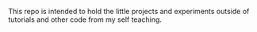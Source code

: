 This repo is intended to hold the little projects and experiments outside of tutorials and other code from my self teaching.
